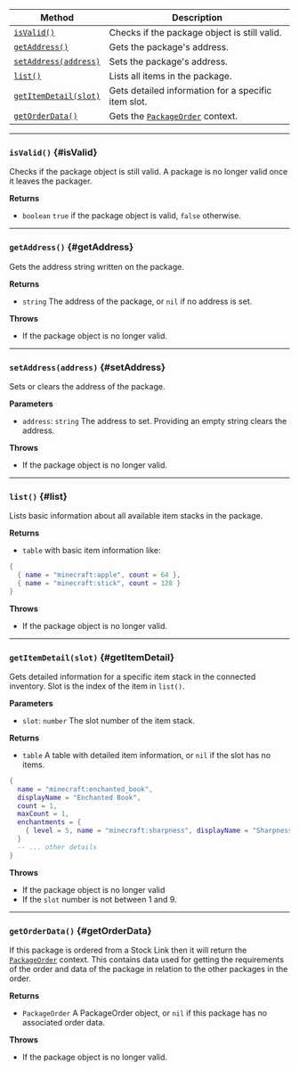 | Method                                    | Description                                                     |
| ----------------------------------------- | --------------------------------------------------------------- |
| [`isValid()`](#isValid)                   | Checks if the package object is still valid.                    |
| [`getAddress()`](#getAddress)             | Gets the package's address.                                     |
| [`setAddress(address)`](#setAddress)      | Sets the package's address.                                     |
| [`list()`](#list)                         | Lists all items in the package.                                 |
| [`getItemDetail(slot)`](#getItemDetail)   | Gets detailed information for a specific item slot.             |
| [`getOrderData()`](#getOrderData)         | Gets the [`PackageOrder`](./package-order.md) context.          |

---

### `isValid()` {#isValid}

Checks if the package object is still valid. A package is no longer valid once it leaves the packager.

**Returns**

- `boolean` `true` if the package object is valid, `false` otherwise.

---

### `getAddress()` {#getAddress}

Gets the address string written on the package.

**Returns**

- `string` The address of the package, or `nil` if no address is set.

**Throws**

- If the package object is no longer valid.

---

### `setAddress(address)` {#setAddress}

Sets or clears the address of the package.

**Parameters**

- `address`: `string` The address to set. Providing an empty string clears the address.

**Throws**

- If the package object is no longer valid.

---

### `list()` {#list}

Lists basic information about all available item stacks in the package.

**Returns**

- `table` with basic item information like:
```lua
{
  { name = "minecraft:apple", count = 64 },
  { name = "minecraft:stick", count = 128 }
}
```

**Throws**

- If the package object is no longer valid.

---

### `getItemDetail(slot)` {#getItemDetail}

Gets detailed information for a specific item stack in the connected inventory. Slot is the index of the item in `list()`.

**Parameters**

- `slot`: `number` The slot number of the item stack.

**Returns**

- `table` A table with detailed item information, or `nil` if the slot has no items.
```lua
{
  name = "minecraft:enchanted_book",
  displayName = "Enchanted Book",
  count = 1,
  maxCount = 1,
  enchantments = {
    { level = 5, name = "minecraft:sharpness", displayName = "Sharpness V" }
  }
  -- ... other details
}
```

**Throws**

- If the package object is no longer valid
- If the `slot` number is not between 1 and 9.

---

### `getOrderData()` {#getOrderData}

If this package is ordered from a Stock Link then it will return the [`PackageOrder`](./package-order.md) context. This contains data used for getting the requirements of the order and data of the package in relation to the other packages in the order.

**Returns**

- `PackageOrder` A PackageOrder object, or `nil` if this package has no associated order data.

**Throws**

- If the package object is no longer valid.